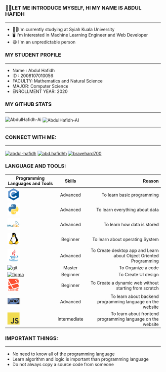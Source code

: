 ### 👨‍🔬LET ME INTRODUCE MYSELF, HI MY NAME IS ABDUL HAFIDH
<hr>
<ul>
<li>  👨‍🎓I'm currently studying at Syiah Kuala University
<li>  🖥️ I'm Interested in Machine Learning Engineer and Web Developer 
<li>  😄 I'm an unpredictable person
</ul>

### MY STUDENT PROFILE
<hr>
<ul> 
<li> Name : Abdul Hafidh
<li> ID  : 2008107010056
<li> FACULTY: Mathematics and Natural Science
<li> MAJOR: Computer Science
<li> ENROLLMENT YEAR: 2020 
</ul>

### MY GITHUB STATS
<hr>
<p><img align="left" src="https://github-readme-stats.vercel.app/api/top-langs?username=AbdulHafidh-AI&show_icons=true&locale=en&layout=compact&theme=dracula" alt="AbdulHafidh-Ai" /></p>
<p>&nbsp;<img align="center" src="https://github-readme-stats.vercel.app/api?username=AbdulHafidh-AI&show_icons=true&locale=en&theme=synthwave" alt="AbdulHafidh-AI" /></p>
<hr>

<h3 align="left"><b>CONNECT WITH ME:</b></h3>
<hr>
<p align="left">
<a href="https://linkedin.com/in/abdul-hafidh" target="blank"><img align="center" src="https://raw.githubusercontent.com/rahuldkjain/github-profile-readme-generator/master/src/images/icons/Social/linked-in-alt.svg" alt="abdul-hafidh" height="30" width="40" /></a>
<a href="https://instagram.com/abd.hafidhh" target="blank"><img align="center" src="https://raw.githubusercontent.com/rahuldkjain/github-profile-readme-generator/master/src/images/icons/Social/instagram.svg" alt="abd.hafidhh" height="30" width="40" /></a>
<a href="https://discord.gg/bravehard700" target="blank"><img align="center" src="https://raw.githubusercontent.com/rahuldkjain/github-profile-readme-generator/master/src/images/icons/Social/discord.svg" alt="bravehard700" height="30" width="40" /></a>
</p>

<h3 align="left"><b>LANGUAGE AND TOOLS:</b></h3>


| Programming Languages and Tools        | Skills           | Reason  |
| ------------- |:-------------:| -----:|
| <img src="https://raw.githubusercontent.com/devicons/devicon/master/icons/c/c-original.svg" alt="c" width="40" height="40"/>     | Advanced | To learn basic programming|
| <img src="https://raw.githubusercontent.com/devicons/devicon/master/icons/python/python-original.svg" alt="python" width="40" height="40"/>      | Advanced |   To learn everything about data |
| <img src="https://raw.githubusercontent.com/devicons/devicon/master/icons/mysql/mysql-original-wordmark.svg" alt="mysql" width="40" height="40"/> | Advanced | To learn how data is stored |
| <img src="https://raw.githubusercontent.com/devicons/devicon/master/icons/linux/linux-original.svg" alt="linux" width="40" height="40"/> | Beginner | To learn about operating System |
|    <img src="https://raw.githubusercontent.com/devicons/devicon/master/icons/java/java-original.svg" alt="java" width="40" height="40">     |     Advanced           |     To Create desktop app and Learn about Object Oriented Programming  |
|    <img src="https://www.vectorlogo.zone/logos/git-scm/git-scm-icon.svg" alt="git" width="40" height="40"/>           |        Master        | To Organize a code|
|   <a href="https://www.figma.com/" target="_blank"> <img src="https://www.vectorlogo.zone/logos/figma/figma-icon.svg" alt="figma" width="40" height="40"/>    |   Beginner  | To Create UI design    |
|   <img src="https://raw.githubusercontent.com/devicons/devicon/master/icons/laravel/laravel-plain-wordmark.svg" alt="laravel" width="40" height="40"/>      |  Beginner     | To Create a dynamic web without starting from scratch|
|    <img src="https://raw.githubusercontent.com/devicons/devicon/master/icons/php/php-original.svg" alt="php" width="40" height="40"/>        |   Advanced           |      To learn about backend programming language on the website   |
|   <img src="https://raw.githubusercontent.com/devicons/devicon/master/icons/javascript/javascript-original.svg" alt="javascript" width="40" height="40"/>          |      Intermediate       |  To learn about frontend programming language on the website           |


  
### IMPORTANT THINGS:
<hr>
<ul>
  <li>No need to know all of the programming language </li>
  <li>Learn algorithm and logic is important than programming language </li>
  <li>Do not always copy a source code from someone </li>
</ul>
